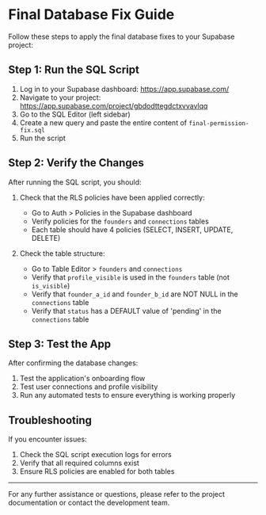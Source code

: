 # Final Database Fix Guide

Follow these steps to apply the final database fixes to your Supabase project:

## Step 1: Run the SQL Script

1. Log in to your Supabase dashboard: https://app.supabase.com/
2. Navigate to your project: https://app.supabase.com/project/gbdodttegdctxvvavlqq
3. Go to the SQL Editor (left sidebar)
4. Create a new query and paste the entire content of `final-permission-fix.sql`
5. Run the script

## Step 2: Verify the Changes

After running the SQL script, you should:

1. Check that the RLS policies have been applied correctly:
   - Go to Auth > Policies in the Supabase dashboard
   - Verify policies for the `founders` and `connections` tables
   - Each table should have 4 policies (SELECT, INSERT, UPDATE, DELETE)

2. Check the table structure:
   - Go to Table Editor > `founders` and `connections`
   - Verify that `profile_visible` is used in the `founders` table (not `is_visible`)
   - Verify that `founder_a_id` and `founder_b_id` are NOT NULL in the `connections` table
   - Verify that `status` has a DEFAULT value of 'pending' in the `connections` table

## Step 3: Test the App

After confirming the database changes:

1. Test the application's onboarding flow
2. Test user connections and profile visibility
3. Run any automated tests to ensure everything is working properly

## Troubleshooting

If you encounter issues:

1. Check the SQL script execution logs for errors
2. Verify that all required columns exist
3. Ensure RLS policies are enabled for both tables

---

For any further assistance or questions, please refer to the project documentation or contact the development team.
